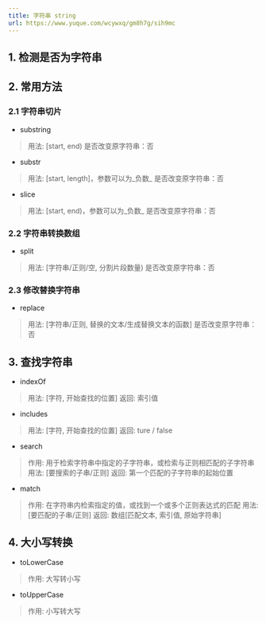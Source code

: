 ```yaml
---
title: 字符串 string
url: https://www.yuque.com/wcywxq/gm8h7g/sih9mc
---
```


<a name="783a0e25"></a>

## 1. 检测是否为字符串

<a name="6947ee4e"></a>

## 2. 常用方法

<a name="1e727273"></a>

### 2.1 字符串切片

- substring

> 用法: \[start, end)
> 是否改变原字符串：否

- substr

> 用法: \[start, length]，参数可以为\_负数\_
> 是否改变原字符串：否

- slice

> 用法: \[start, end)，参数可以为\_负数\_
> 是否改变原字符串：否

<a name="994fe908"></a>

### 2.2 字符串转换数组

- split

> 用法: \[字符串/正则/空, 分割片段数量)
> 是否改变原字符串：否

<a name="49bcd126"></a>

### 2.3 修改替换字符串

- replace

> 用法: \[字符串/正则, 替换的文本/生成替换文本的函数]
> 是否改变原字符串：否

<a name="6639f00a"></a>

## 3. 查找字符串

- indexOf

> 用法: \[字符, 开始查找的位置]
> 返回: 索引值

- includes

> 用法: \[字符, 开始查找的位置]
> 返回: ture / false

- search

> 作用: 用于检索字符串中指定的子字符串，或检索与正则相匹配的子字符串
> 用法: \[要搜索的子串/正则]
> 返回: 第一个匹配的子字符串的起始位置

- match

> 作用: 在字符串内检索指定的值，或找到一个或多个正则表达式的匹配
> 用法: \[要匹配的子串/正则]
> 返回: 数组\[匹配文本, 索引值, 原始字符串]

<a name="5b106349"></a>

## 4. 大小写转换

- toLowerCase

> 作用: 大写转小写

- toUpperCase

> 作用: 小写转大写
